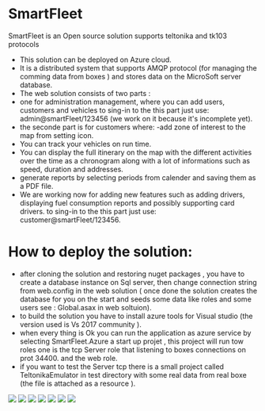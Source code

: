 # SmartFleet
SmartFleet is an Open source solution supports teltonika and tk103 protocols 
- This solution  can be deployed on Azure cloud. 
- It is a distributed system that supports  AMQP protocol (for managing the comming data from boxes ) and stores  data on the MicroSoft server database.
- The web solution consists of two parts :
- one for administration management, where you can add users, customers and vehicles to sing-in to the this part just use: admin@smartFleet/123456 (we work on it because it's incomplete yet).
- the seconde part is for customers where:
-add zone of interest to the map from setting icon. 
- You can  track your vehicles on run time.
- You can display the full itinerary on the map with the different activities over the time as a chronogram  along with a lot of informations such as speed, duration and addresses.
- generate reports by selecting periods from calender and saving them as a PDF file.
- We are working now for adding new features such as adding drivers, displaying fuel consumption reports and possibly supporting card drivers.
to sing-in to the this part just use: customer@smartFleet/123456.

# How to deploy the solution:
- after cloning the solution and  restoring  nuget packages , you have to create a database instance on Sql server, then change connection string from web.config in the web solution ( once done the solution creates the database for you on the start and seeds some data like roles and some users see : Global.asax in web soltuion).
- to  build the solution you have to install azure tools for Visual studio (the version used is Vs 2017 community ).
- when every thing is Ok you can run the application as azure service by selecting SmartFleet.Azure a start up projet , this project will run tow roles one is the tcp Server role that listening to boxes connections on prot 34400. and the web role.
- if you want to test the Server tcp  there is a small project called TeltonikaEmulator in test directory with some real data from real boxe (the file is attached as a resource ).


![](https://github.com/pentest30/SmartFleet/blob/master/src0.png)
![](https://github.com/pentest30/SmartFleet/blob/master/src1.png)
![](https://github.com/pentest30/SmartFleet/blob/master/src2.png)
![](https://github.com/pentest30/SmartFleet/blob/master/src3.png)
![](https://github.com/pentest30/SmartFleet/blob/master/src6.png)
![](https://github.com/pentest30/SmartFleet/blob/master/src4.png)
![](https://github.com/pentest30/SmartFleet/blob/master/src5.png)
